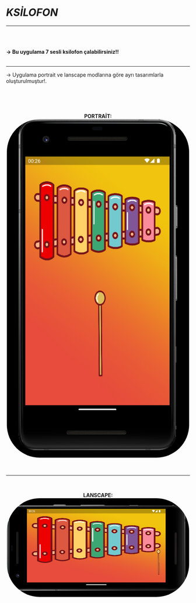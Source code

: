 # ***KSİLOFON***

<hr>
<br><br>

<b>-> Bu uygulama 7 sesli ksilofon çalabilirsiniz!!</b>
<br><br><hr>

-> Uygulama portrait ve lanscape modlarına göre ayrı tasarımlarla oluşturulmuştur!.

<br><br><br>
<p align="center">
    <b>PORTRAİT:</b><br>
    <img src="assets/images/ui/ui1.png" style="border-radius: 90px;" width="500">
</p>
<br><hr><br>
<p align="center">
    <b>LANSCAPE:</b><br>
    <img src="assets/images/ui/ui2.png" style="border-radius: 90px;" width="500">
</p>